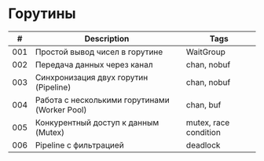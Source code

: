 # Горутины
| # | Description | Tags |
| --- | --- | --- |
| 001 | Простой вывод чисел в горутине | WaitGroup |
| 002 | Передача данных через канал | chan, nobuf |
| 003 | Синхронизация двух горутин (Pipeline) | chan, nobuf |
| 004 | Работа с несколькими горутинами (Worker Pool) | chan, buf |
| 005 | Конкурентный доступ к данным (Mutex) | mutex, race condition |
| 006 | Pipeline с фильтрацией | deadlock |